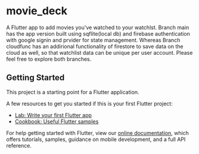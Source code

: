 # movie_deck

A Flutter app to add movies you've watched to your watchlst. 
Branch main has the app version built using sqflite(local db) and firebase authentication with google signin and prvider for state management.
Whereas Branch cloudfunc has an addirional functionality of firestore to save data on the cloud as well, so that watchlist data can be unique per user account.
Please feel free to explore both branches.

## Getting Started

This project is a starting point for a Flutter application.

A few resources to get you started if this is your first Flutter project:

- [Lab: Write your first Flutter app](https://flutter.dev/docs/get-started/codelab)
- [Cookbook: Useful Flutter samples](https://flutter.dev/docs/cookbook)

For help getting started with Flutter, view our
[online documentation](https://flutter.dev/docs), which offers tutorials,
samples, guidance on mobile development, and a full API reference.
